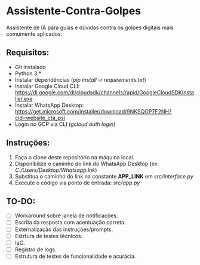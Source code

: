 # Assistente-Contra-Golpes
Assistente de IA para guias e dúvidas contra os golpes digitais mais comumente aplicados.

## Requisitos:
- Git instalado
- Python 3.*
- Instalar dependências (*pip install -r requirements.txt*)
- Instalar Google Cloud CLI:
https://dl.google.com/dl/cloudsdk/channels/rapid/GoogleCloudSDKInstaller.exe
- Instalar WhatsApp Desktop:
https://get.microsoft.com/installer/download/9NKSQGP7F2NH?cid=website_cta_psi
- Login no GCP via CLI (*gcloud auth login*)

## Instruções:
1) Faça o clone deste repositório na máquina local.
2) Disponibilize o caminho do link do WhatsApp Desktop (ex: *C:/Users/Desktop/Whatsapp.lnk*)
3) Substitua o caminho do link na constante **APP_LINK** em *src/interface.py*
4) Execute o código via ponto de entrada: *src/app.py*

## TO-DO:
- [ ] Workaround sobre janela de notificações.
- [ ] Escrita da resposta com acentuação correta.
- [ ] Externalização das instruções/prompts.
- [ ] Estrtura de testes técnicos.
- [ ] IaC.
- [ ] Registro de logs.
- [ ] Estrutura de testes de funcionalidade e acurácia.